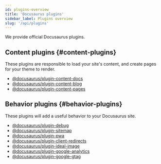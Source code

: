 ```yaml
---
id: plugins-overview
title: 'Docusaurus plugins'
sidebar_label: Plugins overview
slug: '/api/plugins'
---
```


We provide official Docusaurus plugins.

## Content plugins {#content-plugins}

These plugins are responsible to load your site's content, and create pages for your theme to render.

- [@docusaurus/plugin-content-docs](./plugin-content-docs.md)
- [@docusaurus/plugin-content-blog](./plugin-content-blog.md)
- [@docusaurus/plugin-content-pages](./plugin-content-pages.md)

## Behavior plugins {#behavior-plugins}

These plugins will add a useful behavior to your Docusaurus site.

- [@docusaurus/plugin-debug](./plugin-debug.md)
- [@docusaurus/plugin-sitemap](./plugin-sitemap.md)
- [@docusaurus/plugin-pwa](./plugin-pwa.md)
- [@docusaurus/plugin-client-redirects](./plugin-client-redirects.md)
- [@docusaurus/plugin-ideal-image](./plugin-ideal-image.md)
- [@docusaurus/plugin-google-analytics](./plugin-google-analytics.md)
- [@docusaurus/plugin-google-gtag](./plugin-google-gtag.md)
